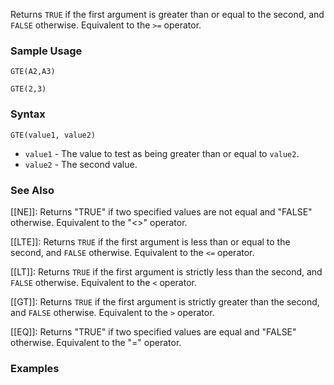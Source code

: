 Returns `TRUE` if the first argument is greater than or equal to the second, and `FALSE` otherwise. Equivalent to the `>=` operator.

### Sample Usage

`GTE(A2,A3)`

`GTE(2,3)`

### Syntax

`GTE(value1, value2)`

* `value1` - The value to test as being greater than or equal to `value2`.
* `value2` - The second value.

### See Also

[[NE]]: Returns "TRUE" if two specified values are not equal and "FALSE" otherwise. Equivalent to the "<>" operator.

[[LTE]]: Returns `TRUE` if the first argument is less than or equal to the second, and `FALSE` otherwise. Equivalent to the `<=` operator.

[[LT]]: Returns `TRUE` if the first argument is strictly less than the second, and `FALSE` otherwise. Equivalent to the `<` operator.

[[GT]]: Returns `TRUE` if the first argument is strictly greater than the second, and `FALSE` otherwise. Equivalent to the `>` operator.

[[EQ]]: Returns "TRUE" if two specified values are equal and "FALSE" otherwise. Equivalent to the "=" operator.

### Examples